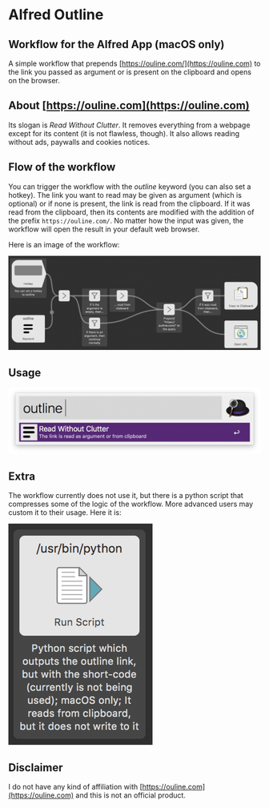 # Alfred Outline

## Workflow for the Alfred App (macOS only)

A simple workflow that prepends [https://ouline.com/](https://ouline.com) to the link you passed as argument or is present on the clipboard and opens on the browser.

## About [https://ouline.com](https://ouline.com)

Its slogan is _Read Without Clutter_. It removes everything from a webpage except for its content (it is not flawless, though). It also allows reading without ads, paywalls and cookies notices.

## Flow of the workflow

You can trigger the workflow with the _outline_ keyword (you can also set a hotkey). The link you want to read may be given as argument (which is optional) or if none is present, the link is read from the clipboard. If it was read from the clipboard, then its contents are modified with the addition of the prefix `https://ouline.com/`. No matter how the input was given, the workflow will open the result in your default web browser.

Here is an image of the workflow:

![Outline workflow](alfred-workflow.png)

## Usage

![usage](usage.png)

## Extra

The workflow currently does not use it, but there is a python script that compresses some of the logic of the workflow. More advanced users may custom it to their usage. Here it is:

![Python script](python-script.png)

## Disclaimer

I do not have any kind of affiliation with [https://ouline.com](https://ouline.com) and this is not an official product.
